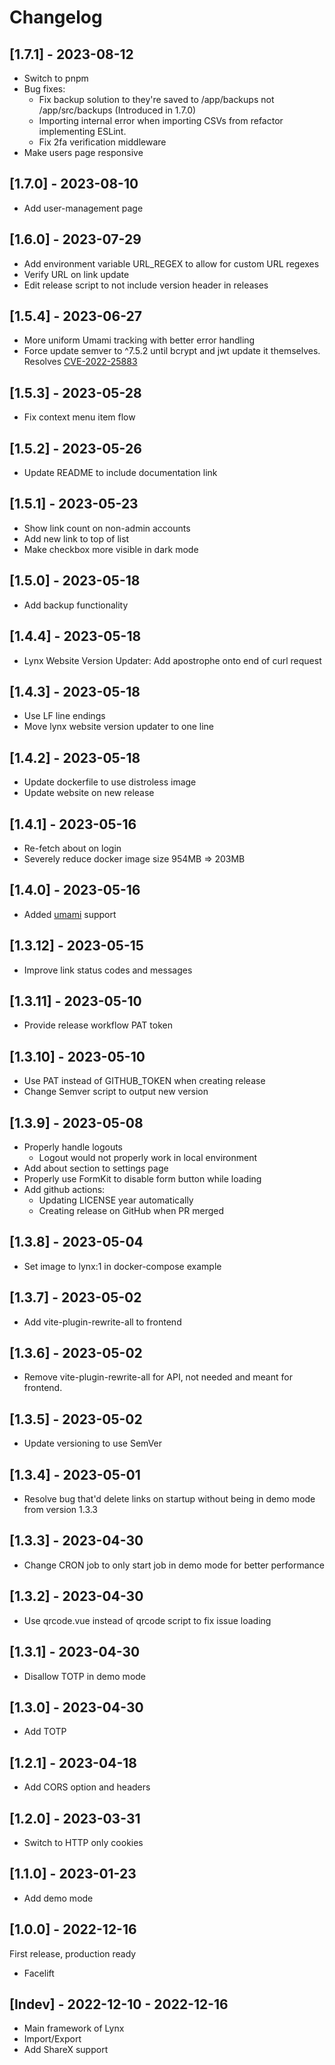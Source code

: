 # Changelog

## [1.7.1] - 2023-08-12

- Switch to pnpm
- Bug fixes:
  - Fix backup solution to they're saved to /app/backups not /app/src/backups (Introduced in 1.7.0)
  - Importing internal error when importing CSVs from refactor implementing ESLint.
  - Fix 2fa verification middleware
- Make users page responsive

## [1.7.0] - 2023-08-10

- Add user-management page

## [1.6.0] - 2023-07-29

- Add environment variable URL_REGEX to allow for custom URL regexes
- Verify URL on link update
- Edit release script to not include version header in releases

## [1.5.4] - 2023-06-27

- More uniform Umami tracking with better error handling
- Force update semver to ^7.5.2 until bcrypt and jwt update it themselves. Resolves [CVE-2022-25883](https://github.com/advisories/GHSA-c2qf-rxjj-qqgw)

## [1.5.3] - 2023-05-28

- Fix context menu item flow

## [1.5.2] - 2023-05-26

- Update README to include documentation link

## [1.5.1] - 2023-05-23

- Show link count on non-admin accounts
- Add new link to top of list
- Make checkbox more visible in dark mode

## [1.5.0] - 2023-05-18

- Add backup functionality

## [1.4.4] - 2023-05-18

- Lynx Website Version Updater: Add apostrophe onto end of curl request

## [1.4.3] - 2023-05-18

- Use LF line endings
- Move lynx website version updater to one line

## [1.4.2] - 2023-05-18

- Update dockerfile to use distroless image
- Update website on new release

## [1.4.1] - 2023-05-16

- Re-fetch about on login
- Severely reduce docker image size 954MB => 203MB

## [1.4.0] - 2023-05-16

- Added [umami](https://umami.is/) support

## [1.3.12] - 2023-05-15

- Improve link status codes and messages

## [1.3.11] - 2023-05-10

- Provide release workflow PAT token

## [1.3.10] - 2023-05-10

- Use PAT instead of GITHUB_TOKEN when creating release
- Change Semver script to output new version

## [1.3.9] - 2023-05-08

- Properly handle logouts
  - Logout would not properly work in local environment
- Add about section to settings page
- Properly use FormKit to disable form button while loading
- Add github actions:
  - Updating LICENSE year automatically
  - Creating release on GitHub when PR merged

## [1.3.8] - 2023-05-04

- Set image to lynx:1 in docker-compose example

## [1.3.7] - 2023-05-02

- Add vite-plugin-rewrite-all to frontend

## [1.3.6] - 2023-05-02

- Remove vite-plugin-rewrite-all for API, not needed and meant for frontend.

## [1.3.5] - 2023-05-02

- Update versioning to use SemVer

## [1.3.4] - 2023-05-01

- Resolve bug that'd delete links on startup without being in demo mode from version 1.3.3

## [1.3.3] - 2023-04-30

- Change CRON job to only start job in demo mode for better performance

## [1.3.2] - 2023-04-30

- Use qrcode.vue instead of qrcode script to fix issue loading

## [1.3.1] - 2023-04-30

- Disallow TOTP in demo mode

## [1.3.0] - 2023-04-30

- Add TOTP

## [1.2.1] - 2023-04-18

- Add CORS option and headers

## [1.2.0] - 2023-03-31

- Switch to HTTP only cookies

## [1.1.0] - 2023-01-23

- Add demo mode

## [1.0.0] - 2022-12-16

First release, production ready

- Facelift

## [Indev] - 2022-12-10 - 2022-12-16

- Main framework of Lynx
- Import/Export
- Add ShareX support

